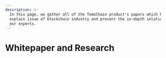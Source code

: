 ```yaml
---
description: >-
  In this page, we gather all of the TomoChain product's papers which help
  explain issue of blockchain industry and present the in-depth solution from
  our experts.
---
```


# Whitepaper and Research







